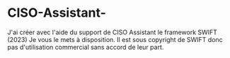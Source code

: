 # CISO-Assistant-
J'ai créer avec l'aide du support de CISO Assistant le framework SWIFT (2023)
Je vous le mets à disposition.
Il est sous copyright de SWIFT donc pas d'utilisation commercial sans accord de leur part.
